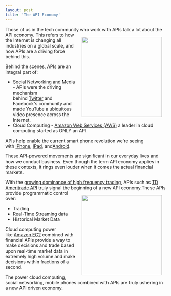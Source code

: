 ```yaml
---
layout: post
title: 'The API Economy'
---
```

<p><span>Those of us in the tech community who work with APIs talk a lot about the API economy.&nbsp;</span><img style="padding: 15px;" src="http://kinlane-productions.s3.amazonaws.com/financial/stock-market-display.jpg" alt="" width="250" align="right" /><span>This refers to how the Internet is changing all industries on a global scale, and how APIs are a driving force behind this.</span>&nbsp;</p>
<p><span>Behind the scenes, APIs are an integral part of:</span></p>
<ul class="mainlist">
<li>Social Networking and Media - APIs were the driving mechanism behind&nbsp;<a href="http://www.kinlane.com/category/twitter/">Twitter</a>&nbsp;and Facebook's community and made YouTube a ubiquitous video presence across the Internet.</li>
<li>Cloud Computing -&nbsp;<a href="http://www.kinlane.com/category/amazon/amazon-web-services/">Amazon Web Services (AWS)</a>&nbsp;a leader in cloud computing started as ONLY an API.</li>
</ul>
<p><span>APIs help enable the current smart phone revolution we're seeing with&nbsp;</span><a href="http://www.kinlane.com/category/mobile/iphone/">IPhone</a><span>,&nbsp;</span><a href="http://www.kinlane.com/category/mobile/ipad/">IPad</a><span>, and</span><a href="http://www.kinlane.com/category/mobile/android/">Android</a><span>.</span></p>
<p><span>These API-powered movements are significant in our everyday lives and how we conduct business. Even though the term API economy applies in these contexts, it rings even louder when it comes the actual financial markets.</span></p>
<p><span>With the&nbsp;</span><a href="http://www.time.com/time/business/article/0,8599,1914724,00.html" target="_blank">growing dominance of high frequency trading</a><span>, APIs such as&nbsp;</span><a href="http://www.tdameritrade.com/tradingtools/partnertools/api_dev.html" target="_blank">TD Ameritrade API</a><span>&nbsp;truly signal the beginning of a new API economy.</span><img style="padding: 15px;" src="http://kinlane-productions.s3.amazonaws.com/financial/td-ameritrade-logo.jpg" alt="" width="250" align="right" /><span>These APIs provide programmatic control over:</span></p>
<ul class="mainlist">
<li>Trading</li>
<li>Real-Time Streaming data</li>
<li>Historical Market Data</li>
</ul>
<p><span>Cloud computing power like&nbsp;</span><a href="http://www.kinlane.com/category/amazon/amazon-ec2/">Amazon EC2</a><span>&nbsp;combined with financial APIs provide a way to make decisions and trade based upon real-time market data in extremely high volume and make decisions within fractions of a second.</span></p>
<p><span>The power cloud computing, social networking, mobile phones combined with APIs are truly ushering in a new API driven economy.</span></p>